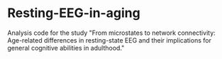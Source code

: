 # Resting-EEG-in-aging
Analysis code for the study "From microstates to network connectivity: Age-related differences in resting-state EEG and their implications for general cognitive abilities in adulthood."
